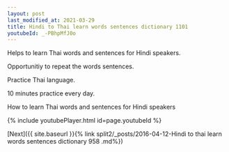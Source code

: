 ```yaml
---
layout: post
last_modified_at: 2021-03-29
title: Hindi to Thai learn words sentences dictionary 1101 
youtubeId: _-PBhpMfJ0o
---
```

 
 
Helps to learn Thai words and sentences for Hindi speakers.

Opportunitiy to repeat the words sentences. 

Practice Thai language. 
 
10 minutes practice every day. 
 
How to learn Thai words and sentences for Hindi speakers 
 
{% include youtubePlayer.html id=page.youtubeId %}
 
 
[Next]({{ site.baseurl }}{% link  split2/_posts/2016-04-12-Hindi to thai learn words sentences dictionary 958 .md%})
 

